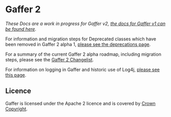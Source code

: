 Gaffer 2
========

*These Docs are a work in progress for Gaffer v2, [the docs for Gaffer v1 can be found here](../v1docs/)*.

For information and migration steps for Deprecated classes which have been removed in Gaffer 2 alpha 1, [please see the deprecations page](gaffer2.0/deprecations.md).

For a summary of the current Gaffer 2 alpha roadmap, including migration steps, please see the [Gaffer 2 Changelist](gaffer2.0/changelist.md).

For information on logging in Gaffer and historic use of Log4j, [please see this page](gaffer2.0/log4j.md).

Licence
-------

Gaffer is licensed under the Apache 2 licence and is covered by [Crown Copyright](https://www.nationalarchives.gov.uk/information-management/re-using-public-sector-information/uk-government-licensing-framework/crown-copyright/).
